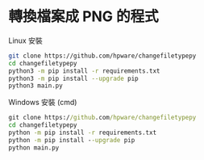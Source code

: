 # 轉換檔案成 PNG 的程式
Linux 安裝
```sh
git clone https://github.com/hpware/changefiletypepy
cd changefiletypepy
python3 -m pip install -r requirements.txt
python3 -m pip install --upgrade pip
python3 main.py
```
Windows 安裝 (cmd)
```cmd
git clone https://github.com/hpware/changefiletypepy
cd changefiletypepy
python -m pip install -r requirements.txt
python -m pip install --upgrade pip
python main.py
```
